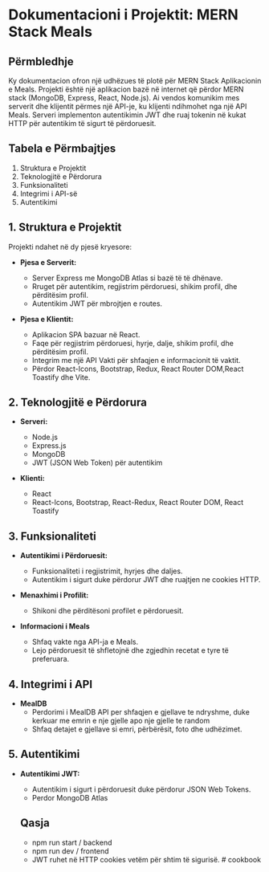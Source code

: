 # Dokumentacioni i Projektit: MERN Stack Meals

## Përmbledhje

Ky dokumentacion ofron një udhëzues të plotë për MERN Stack Aplikacionin e Meals. Projekti është një aplikacion bazë në internet që përdor MERN stack (MongoDB, Express, React, Node.js). Ai vendos komunikim mes serverit dhe klijentit përmes një API-je, ku klijenti ndihmohet nga një API Meals. Serveri implementon autentikimin JWT dhe ruaj tokenin në kukat HTTP për autentikim të sigurt të përdoruesit.

## Tabela e Përmbajtjes

1. Struktura e Projektit
2. Teknologjitë e Përdorura
3. Funksionaliteti
4. Integrimi i API-së
5. Autentikimi

## 1. Struktura e Projektit

Projekti ndahet në dy pjesë kryesore:

- **Pjesa e Serverit:**
  - Server Express me MongoDB Atlas si bazë të të dhënave.
  - Rruget për autentikim, regjistrim përdoruesi, shikim profil, dhe përditësim profil.
  - Autentikim JWT për mbrojtjen e routes.

- **Pjesa e Klientit:**
  - Aplikacion SPA bazuar në React.
  - Faqe për regjistrim përdoruesi, hyrje, dalje, shikim profil, dhe përditësim profil.
  - Integrim me një API Vakti për shfaqjen e informacionit të vaktit.
  - Përdor React-Icons, Bootstrap, Redux, React Router DOM,React Toastify dhe Vite.

## 2. Teknologjitë e Përdorura

- **Serveri:**
  - Node.js
  - Express.js
  - MongoDB
  - JWT (JSON Web Token) për autentikim

- **Klienti:**
  - React
  - React-Icons, Bootstrap, React-Redux, React Router DOM, React Toastify

## 3. Funksionaliteti

- **Autentikimi i Përdoruesit:**
  - Funksionaliteti i regjistrimit, hyrjes dhe daljes.
  - Autentikim i sigurt duke përdorur JWT dhe ruajtjen ne cookies HTTP.

- **Menaxhimi i Profilit:**
  - Shikoni dhe përditësoni profilet e përdoruesit.

- **Informacioni i Meals**
  - Shfaq vakte nga API-ja e Meals.
  - Lejo përdoruesit të shfletojnë dhe zgjedhin recetat e tyre të preferuara.

## 4. Integrimi i API

- **MealDB**
  - Perdorimi i MealDB API per shfaqjen e gjellave te ndryshme, duke kerkuar me emrin e nje gjelle apo nje gjelle te random
  - Shfaq detajet e gjellave si emri, përbërësit, foto dhe udhëzimet.

## 5. Autentikimi

- **Autentikimi JWT:**
  - Autentikim i sigurt i përdoruesit duke përdorur JSON Web Tokens.
  - Perdor MongoDB Atlas
 
  ## Qasja
  - npm run start / backend
  - npm run dev / frontend
  - JWT ruhet në HTTP cookies vetëm për shtim të sigurisë.
#   c o o k b o o k 
 
 
